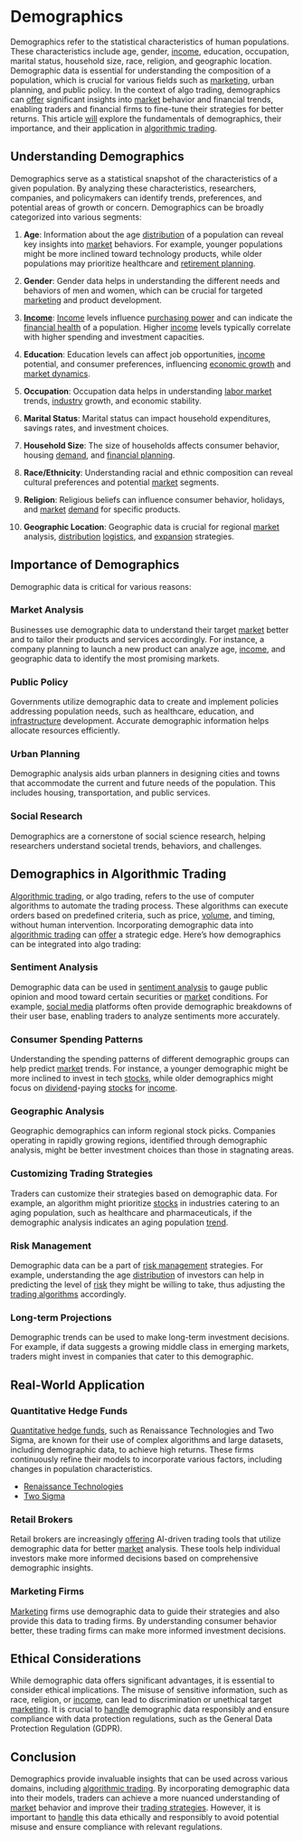 # Demographics

Demographics refer to the statistical characteristics of human populations. These characteristics include age, gender, [income](../i/income.md), education, occupation, marital status, household size, race, religion, and geographic location. Demographic data is essential for understanding the composition of a population, which is crucial for various fields such as [marketing](../m/marketing.md), urban planning, and public policy. In the context of algo trading, demographics can [offer](../o/offer.md) significant insights into [market](../m/market.md) behavior and financial trends, enabling traders and financial firms to fine-tune their strategies for better returns. This article [will](../w/will.md) explore the fundamentals of demographics, their importance, and their application in [algorithmic trading](../a/accountability.md).

## Understanding Demographics

Demographics serve as a statistical snapshot of the characteristics of a given population. By analyzing these characteristics, researchers, companies, and policymakers can identify trends, preferences, and potential areas of growth or concern. Demographics can be broadly categorized into various segments:

1. **Age**: Information about the age [distribution](../d/distribution.md) of a population can reveal key insights into [market](../m/market.md) behaviors. For example, younger populations might be more inclined toward technology products, while older populations may prioritize healthcare and [retirement planning](../r/retirement_planning.md).

2. **Gender**: Gender data helps in understanding the different needs and behaviors of men and women, which can be crucial for targeted [marketing](../m/marketing.md) and product development.

3. **[Income](../i/income.md)**: [Income](../i/income.md) levels influence [purchasing power](../p/purchasing_power.md) and can indicate the [financial health](../f/financial_health.md) of a population. Higher [income](../i/income.md) levels typically correlate with higher spending and investment capacities.

4. **Education**: Education levels can affect job opportunities, [income](../i/income.md) potential, and consumer preferences, influencing [economic growth](../e/economic_growth.md) and [market dynamics](../m/market_dynamics.md).

5. **Occupation**: Occupation data helps in understanding [labor market](../l/labor_market.md) trends, [industry](../i/industry.md) growth, and economic stability.

6. **Marital Status**: Marital status can impact household expenditures, savings rates, and investment choices.

7. **Household Size**: The size of households affects consumer behavior, housing [demand](../d/demand.md), and [financial planning](../f/financial_planning.md).

8. **Race/Ethnicity**: Understanding racial and ethnic composition can reveal cultural preferences and potential [market](../m/market.md) segments.

9. **Religion**: Religious beliefs can influence consumer behavior, holidays, and [market](../m/market.md) [demand](../d/demand.md) for specific products.

10. **Geographic Location**: Geographic data is crucial for regional [market](../m/market.md) analysis, [distribution](../d/distribution.md) [logistics](../l/logistics.md), and [expansion](../e/expansion.md) strategies.

## Importance of Demographics

Demographic data is critical for various reasons:

### Market Analysis

Businesses use demographic data to understand their target [market](../m/market.md) better and to tailor their products and services accordingly. For instance, a company planning to launch a new product can analyze age, [income](../i/income.md), and geographic data to identify the most promising markets.

### Public Policy

Governments utilize demographic data to create and implement policies addressing population needs, such as healthcare, education, and [infrastructure](../i/infrastructure.md) development. Accurate demographic information helps allocate resources efficiently.

### Urban Planning

Demographic analysis aids urban planners in designing cities and towns that accommodate the current and future needs of the population. This includes housing, transportation, and public services.

### Social Research

Demographics are a cornerstone of social science research, helping researchers understand societal trends, behaviors, and challenges.

## Demographics in Algorithmic Trading

[Algorithmic trading](../a/accountability.md), or algo trading, refers to the use of computer algorithms to automate the trading process. These algorithms can execute orders based on predefined criteria, such as price, [volume](../v/volume.md), and timing, without human intervention. Incorporating demographic data into [algorithmic trading](../a/accountability.md) can [offer](../o/offer.md) a strategic edge. Here’s how demographics can be integrated into algo trading:

### Sentiment Analysis

Demographic data can be used in [sentiment analysis](../s/sentiment_analysis.md) to gauge public opinion and mood toward certain securities or [market](../m/market.md) conditions. For example, [social media](../s/social_media.md) platforms often provide demographic breakdowns of their user base, enabling traders to analyze sentiments more accurately.

### Consumer Spending Patterns

Understanding the spending patterns of different demographic groups can help predict [market](../m/market.md) trends. For instance, a younger demographic might be more inclined to invest in tech [stocks](../s/stock.md), while older demographics might focus on [dividend](../d/dividend.md)-paying [stocks](../s/stock.md) for [income](../i/income.md).

### Geographic Analysis

Geographic demographics can inform regional stock picks. Companies operating in rapidly growing regions, identified through demographic analysis, might be better investment choices than those in stagnating areas.

### Customizing Trading Strategies

Traders can customize their strategies based on demographic data. For example, an algorithm might prioritize [stocks](../s/stock.md) in industries catering to an aging population, such as healthcare and pharmaceuticals, if the demographic analysis indicates an aging population [trend](../t/trend.md).

### Risk Management

Demographic data can be a part of [risk management](../r/risk_management.md) strategies. For example, understanding the age [distribution](../d/distribution.md) of investors can help in predicting the level of [risk](../r/risk.md) they might be willing to take, thus adjusting the [trading algorithms](../t/trading_algorithms.md) accordingly.

### Long-term Projections

Demographic trends can be used to make long-term investment decisions. For example, if data suggests a growing middle class in emerging markets, traders might invest in companies that cater to this demographic.

## Real-World Application

### Quantitative Hedge Funds

[Quantitative hedge funds](../q/quantitative_hedge_funds.md), such as Renaissance Technologies and Two Sigma, are known for their use of complex algorithms and large datasets, including demographic data, to achieve high returns. These firms continuously refine their models to incorporate various factors, including changes in population characteristics.

- [Renaissance Technologies](https://www.rentec.com/)
- [Two Sigma](https://www.twosigma.com/)

### Retail Brokers

Retail brokers are increasingly [offering](../o/offering.md) AI-driven trading tools that utilize demographic data for better [market](../m/market.md) analysis. These tools help individual investors make more informed decisions based on comprehensive demographic insights.

### Marketing Firms

[Marketing](../m/marketing.md) firms use demographic data to guide their strategies and also provide this data to trading firms. By understanding consumer behavior better, these trading firms can make more informed investment decisions.

## Ethical Considerations

While demographic data offers significant advantages, it is essential to consider ethical implications. The misuse of sensitive information, such as race, religion, or [income](../i/income.md), can lead to discrimination or unethical target [marketing](../m/marketing.md). It is crucial to [handle](../h/handle.md) demographic data responsibly and ensure compliance with data protection regulations, such as the General Data Protection Regulation (GDPR).

## Conclusion

Demographics provide invaluable insights that can be used across various domains, including [algorithmic trading](../a/accountability.md). By incorporating demographic data into their models, traders can achieve a more nuanced understanding of [market](../m/market.md) behavior and improve their [trading strategies](../t/trading_strategies.md). However, it is important to [handle](../h/handle.md) this data ethically and responsibly to avoid potential misuse and ensure compliance with relevant regulations.